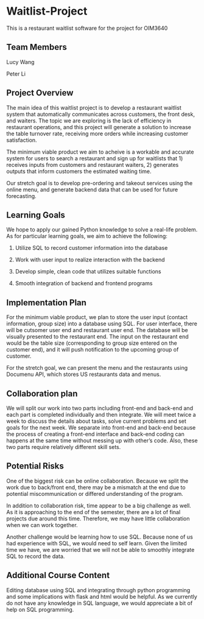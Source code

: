 # Waitlist-Project
This is a restaurant waitlist software for the project for OIM3640

## Team Members 
Lucy Wang 

Peter Li 

## Project Overview 
The main idea of this waitlist project is to develop a restaurant waitlist system that automatically communicates across customers, the front desk, and waiters. The topic we are exploring is the lack of efficiency in restaurant operations, and this project will generate a solution to increase the table turnover rate, receiving more orders while increasing customer satisfaction. 

The minimum viable product we aim to acheive is a workable and accurate system for users to search a restaurant and sign up for waitlists that 1) receives inputs from customers and restaurant waiters, 2) generates outputs that inform customers the estimated waiting time.

Our stretch goal is to develop pre-ordering and takeout services using the online menu, and generate backend data that can be used for future forecasting. 

## Learning Goals 
We hope to apply our gained Python knowledge to solve a real-life problem. As for particular learning goals, we aim to achieve the following: 

1) Utilize SQL to record customer information into the database

2) Work with user input to realize interaction with the backend

3) Develop simple, clean code that utilizes suitable functions

4) Smooth integration of backend and frontend programs 

## Implementation Plan 
For the minimum viable product, we plan to store the user input (contact information, group size) into a database using SQL. For user interface, there will be cutsomer user end and restaurant user end. The database will be visually presented to the restaurant end. The input on the restaurant end would be the table size (corresponding to group size entered on the customer end), and it will push notification to the upcoming group of customer. 

For the stretch goal, we can present the menu and the restaurants using Documenu API,  which stores US restaurants data and menus. 

## Collaboration plan
We will split our work into two parts including front-end and back-end and each part is completed individually and then integrate. We will meet twice a week to discuss the details about tasks, solve current problems and set goals for the next week. We separate into front-end and back-end because the process of creating a front-end interface and back-end coding can happens at the same time without messing up with other’s code. Also, these two parts require relatively different skill sets. 

## Potential Risks 
One of the biggest risk can be online collaboration. Because we split the work due to back/front end, there may be a mismatch at the end due to potential miscommunication or differed understanding of the program.

In addition to collaboration risk, time appear to be a big challenge as well. As it is approaching to the end of the semester, there are a lot of final projects due around this time. Therefore, we may have little collaboration when we can work together. 

Another challenge would be learning how to use SQL. Because none of us had experience with SQL, we would need to self learn. Given the limited time we have, we are worried that we will not be able to smoothly integrate SQL to record the data. 

## Additional Course Content
Editing database using SQL and integrating through python programming and some implications with flask and html would be helpful. As we currently do not have any knowledge in SQL language, we would appreciate a bit of help on SQL programming. 

